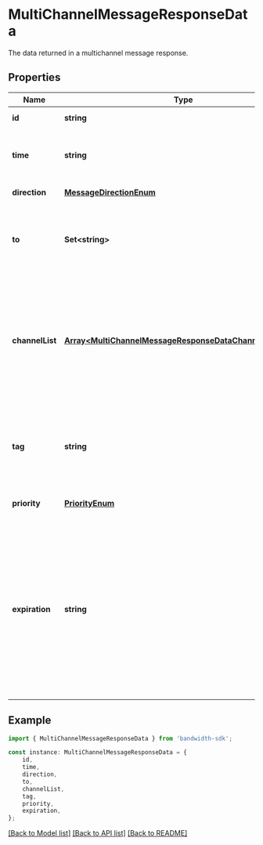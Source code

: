 # MultiChannelMessageResponseData

The data returned in a multichannel message response.

## Properties

Name | Type | Description | Notes
------------ | ------------- | ------------- | -------------
**id** | **string** | The ID of the message. | [default to undefined]
**time** | **string** | The time the message was received by the Bandwidth API. | [default to undefined]
**direction** | [**MessageDirectionEnum**](MessageDirectionEnum.md) |  | [default to undefined]
**to** | **Set&lt;string&gt;** | The destination phone number(s) of the message, in E164 format. | [default to undefined]
**channelList** | [**Array&lt;MultiChannelMessageResponseDataChannelListInner&gt;**](MultiChannelMessageResponseDataChannelListInner.md) | A list of message bodies. The messages will be attempted in the order they are listed. Once a message sends successfully, the others will be ignored. | [default to undefined]
**tag** | **string** | A custom string that will be included in callback events of the message. Max 1024 characters. | [optional] [default to undefined]
**priority** | [**PriorityEnum**](PriorityEnum.md) |  | [optional] [default to undefined]
**expiration** | **string** | A string with the date/time value that the message will automatically expire by. This must be a valid RFC-3339 value, e.g., 2021-03-14T01:59:26Z or 2021-03-13T20:59:26-05:00. Must be a date-time in the future. | [optional] [default to undefined]

## Example

```typescript
import { MultiChannelMessageResponseData } from 'bandwidth-sdk';

const instance: MultiChannelMessageResponseData = {
    id,
    time,
    direction,
    to,
    channelList,
    tag,
    priority,
    expiration,
};
```

[[Back to Model list]](../README.md#documentation-for-models) [[Back to API list]](../README.md#documentation-for-api-endpoints) [[Back to README]](../README.md)
